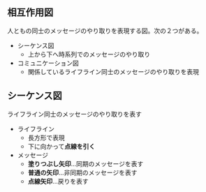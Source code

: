 ## 相互作用図

人ともの同士のメッセージのやり取りを表現する図。次の２つがある。
- シーケンス図
    - 上から下へ時系列でのメッセージのやり取り
- コミュニケーション図
    - 関係しているライフライン同士のメッセージのやり取りを表現

## シーケンス図

ライフライン同士のメッセージのやり取りを表す
- ライフライン
    - 長方形で表現
    - 下に向かって**点線を引く**
- メッセージ
    - **塗りつぶし矢印**…同期のメッセージを表す
    - **普通の矢印**…非同期のメッセージを表す
    - **点線矢印**…戻りを表す
